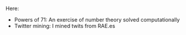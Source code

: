 Here:

- Powers of 71: An exercise of number theory solved computationally
- Twitter mining: I mined twits from RAE.es
